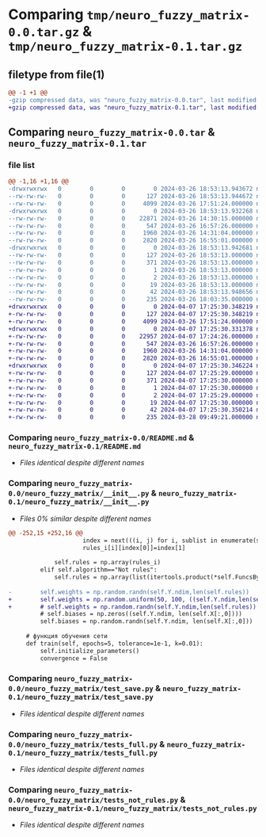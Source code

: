 # Comparing `tmp/neuro_fuzzy_matrix-0.0.tar.gz` & `tmp/neuro_fuzzy_matrix-0.1.tar.gz`

## filetype from file(1)

```diff
@@ -1 +1 @@
-gzip compressed data, was "neuro_fuzzy_matrix-0.0.tar", last modified: Tue Mar 26 18:53:13 2024, max compression
+gzip compressed data, was "neuro_fuzzy_matrix-0.1.tar", last modified: Sun Apr  7 17:25:30 2024, max compression
```

## Comparing `neuro_fuzzy_matrix-0.0.tar` & `neuro_fuzzy_matrix-0.1.tar`

### file list

```diff
@@ -1,16 +1,16 @@
-drwxrwxrwx   0        0        0        0 2024-03-26 18:53:13.943672 neuro_fuzzy_matrix-0.0/
--rw-rw-rw-   0        0        0      127 2024-03-26 18:53:13.944672 neuro_fuzzy_matrix-0.0/PKG-INFO
--rw-rw-rw-   0        0        0     4099 2024-03-26 17:51:24.000000 neuro_fuzzy_matrix-0.0/README.md
-drwxrwxrwx   0        0        0        0 2024-03-26 18:53:13.932268 neuro_fuzzy_matrix-0.0/neuro_fuzzy_matrix/
--rw-rw-rw-   0        0        0    22871 2024-03-26 14:30:15.000000 neuro_fuzzy_matrix-0.0/neuro_fuzzy_matrix/__init__.py
--rw-rw-rw-   0        0        0      547 2024-03-26 16:57:26.000000 neuro_fuzzy_matrix-0.0/neuro_fuzzy_matrix/test_save.py
--rw-rw-rw-   0        0        0     1960 2024-03-26 14:31:04.000000 neuro_fuzzy_matrix-0.0/neuro_fuzzy_matrix/tests_full.py
--rw-rw-rw-   0        0        0     2820 2024-03-26 16:55:01.000000 neuro_fuzzy_matrix-0.0/neuro_fuzzy_matrix/tests_not_rules.py
-drwxrwxrwx   0        0        0        0 2024-03-26 18:53:13.942681 neuro_fuzzy_matrix-0.0/neuro_fuzzy_matrix.egg-info/
--rw-rw-rw-   0        0        0      127 2024-03-26 18:53:13.000000 neuro_fuzzy_matrix-0.0/neuro_fuzzy_matrix.egg-info/PKG-INFO
--rw-rw-rw-   0        0        0      371 2024-03-26 18:53:13.000000 neuro_fuzzy_matrix-0.0/neuro_fuzzy_matrix.egg-info/SOURCES.txt
--rw-rw-rw-   0        0        0        1 2024-03-26 18:53:13.000000 neuro_fuzzy_matrix-0.0/neuro_fuzzy_matrix.egg-info/dependency_links.txt
--rw-rw-rw-   0        0        0        2 2024-03-26 18:53:13.000000 neuro_fuzzy_matrix-0.0/neuro_fuzzy_matrix.egg-info/not-zip-safe
--rw-rw-rw-   0        0        0       19 2024-03-26 18:53:13.000000 neuro_fuzzy_matrix-0.0/neuro_fuzzy_matrix.egg-info/top_level.txt
--rw-rw-rw-   0        0        0       42 2024-03-26 18:53:13.948656 neuro_fuzzy_matrix-0.0/setup.cfg
--rw-rw-rw-   0        0        0      235 2024-03-26 18:03:35.000000 neuro_fuzzy_matrix-0.0/setup.py
+drwxrwxrwx   0        0        0        0 2024-04-07 17:25:30.348219 neuro_fuzzy_matrix-0.1/
+-rw-rw-rw-   0        0        0      127 2024-04-07 17:25:30.348219 neuro_fuzzy_matrix-0.1/PKG-INFO
+-rw-rw-rw-   0        0        0     4099 2024-03-26 17:51:24.000000 neuro_fuzzy_matrix-0.1/README.md
+drwxrwxrwx   0        0        0        0 2024-04-07 17:25:30.331378 neuro_fuzzy_matrix-0.1/neuro_fuzzy_matrix/
+-rw-rw-rw-   0        0        0    22957 2024-04-07 17:24:26.000000 neuro_fuzzy_matrix-0.1/neuro_fuzzy_matrix/__init__.py
+-rw-rw-rw-   0        0        0      547 2024-03-26 16:57:26.000000 neuro_fuzzy_matrix-0.1/neuro_fuzzy_matrix/test_save.py
+-rw-rw-rw-   0        0        0     1960 2024-03-26 14:31:04.000000 neuro_fuzzy_matrix-0.1/neuro_fuzzy_matrix/tests_full.py
+-rw-rw-rw-   0        0        0     2820 2024-03-26 16:55:01.000000 neuro_fuzzy_matrix-0.1/neuro_fuzzy_matrix/tests_not_rules.py
+drwxrwxrwx   0        0        0        0 2024-04-07 17:25:30.346224 neuro_fuzzy_matrix-0.1/neuro_fuzzy_matrix.egg-info/
+-rw-rw-rw-   0        0        0      127 2024-04-07 17:25:29.000000 neuro_fuzzy_matrix-0.1/neuro_fuzzy_matrix.egg-info/PKG-INFO
+-rw-rw-rw-   0        0        0      371 2024-04-07 17:25:30.000000 neuro_fuzzy_matrix-0.1/neuro_fuzzy_matrix.egg-info/SOURCES.txt
+-rw-rw-rw-   0        0        0        1 2024-04-07 17:25:30.000000 neuro_fuzzy_matrix-0.1/neuro_fuzzy_matrix.egg-info/dependency_links.txt
+-rw-rw-rw-   0        0        0        2 2024-04-07 17:25:29.000000 neuro_fuzzy_matrix-0.1/neuro_fuzzy_matrix.egg-info/not-zip-safe
+-rw-rw-rw-   0        0        0       19 2024-04-07 17:25:30.000000 neuro_fuzzy_matrix-0.1/neuro_fuzzy_matrix.egg-info/top_level.txt
+-rw-rw-rw-   0        0        0       42 2024-04-07 17:25:30.350214 neuro_fuzzy_matrix-0.1/setup.cfg
+-rw-rw-rw-   0        0        0      235 2024-03-28 09:49:21.000000 neuro_fuzzy_matrix-0.1/setup.py
```

### Comparing `neuro_fuzzy_matrix-0.0/README.md` & `neuro_fuzzy_matrix-0.1/README.md`

 * *Files identical despite different names*

### Comparing `neuro_fuzzy_matrix-0.0/neuro_fuzzy_matrix/__init__.py` & `neuro_fuzzy_matrix-0.1/neuro_fuzzy_matrix/__init__.py`

 * *Files 0% similar despite different names*

```diff
@@ -252,15 +252,16 @@
                     index = next(((i, j) for i, sublist in enumerate(self.term_in) for j, elem in enumerate(sublist) if elem == term), None)
                     rules_i[i][index[0]]=index[1]
 
             self.rules = np.array(rules_i)
         elif self.algorithm=="Not rules":
             self.rules = np.array(list(itertools.product(*self.FuncsByVariable))) 
 
-        self.weights = np.random.randn(self.Y.ndim,len(self.rules))
+        self.weights = np.random.uniform(50, 100, ((self.Y.ndim,len(self.rules))))
+        # self.weights = np.random.randn(self.Y.ndim,len(self.rules))
         # self.biases = np.zeros((self.Y.ndim, len(self.X[:,0])))
         self.biases = np.random.randn(self.Y.ndim, len(self.X[:,0]))
 
     # функция обучения сети 
     def train(self, epochs=5, tolerance=1e-1, k=0.01):
         self.initialize_parameters()
         convergence = False
```

### Comparing `neuro_fuzzy_matrix-0.0/neuro_fuzzy_matrix/test_save.py` & `neuro_fuzzy_matrix-0.1/neuro_fuzzy_matrix/test_save.py`

 * *Files identical despite different names*

### Comparing `neuro_fuzzy_matrix-0.0/neuro_fuzzy_matrix/tests_full.py` & `neuro_fuzzy_matrix-0.1/neuro_fuzzy_matrix/tests_full.py`

 * *Files identical despite different names*

### Comparing `neuro_fuzzy_matrix-0.0/neuro_fuzzy_matrix/tests_not_rules.py` & `neuro_fuzzy_matrix-0.1/neuro_fuzzy_matrix/tests_not_rules.py`

 * *Files identical despite different names*


